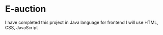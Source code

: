 # E-auction
I have completed this project in Java language for frontend I will use HTML, CSS, JavaScript
